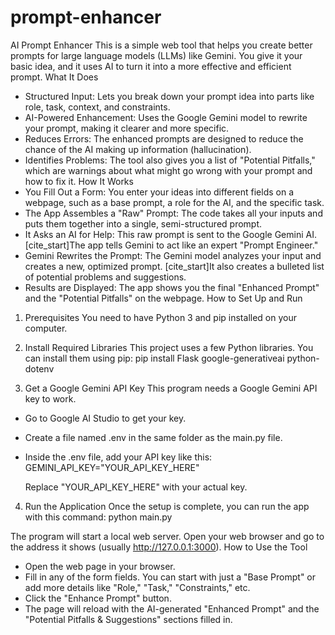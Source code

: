 # prompt-enhancer

AI Prompt Enhancer
This is a simple web tool that helps you create better prompts for large language models (LLMs) like Gemini. You give it your basic idea, and it uses AI to turn it into a more effective and efficient prompt.
What It Does
 * Structured Input: Lets you break down your prompt idea into parts like role, task, context, and constraints.
 * AI-Powered Enhancement: Uses the Google Gemini model to rewrite your prompt, making it clearer and more specific.
 * Reduces Errors: The enhanced prompts are designed to reduce the chance of the AI making up information (hallucination).
 * Identifies Problems: The tool also gives you a list of "Potential Pitfalls," which are warnings about what might go wrong with your prompt and how to fix it.
How It Works
 * You Fill Out a Form: You enter your ideas into different fields on a webpage, such as a base prompt, a role for the AI, and the specific task.
 * The App Assembles a "Raw" Prompt: The code takes all your inputs and puts them together into a single, semi-structured prompt.
 * It Asks an AI for Help: This raw prompt is sent to the Google Gemini AI. [cite_start]The app tells Gemini to act like an expert "Prompt Engineer."
 * Gemini Rewrites the Prompt: The Gemini model analyzes your input and creates a new, optimized prompt. [cite_start]It also creates a bulleted list of potential problems and suggestions.
 * Results are Displayed: The app shows you the final "Enhanced Prompt" and the "Potential Pitfalls" on the webpage.
How to Set Up and Run
1. Prerequisites
You need to have Python 3 and pip installed on your computer.
2. Install Required Libraries
This project uses a few Python libraries. You can install them using pip:
pip install Flask google-generativeai python-dotenv

3. Get a Google Gemini API Key
This program needs a Google Gemini API key to work.
 * Go to Google AI Studio to get your key.
 * Create a file named .env in the same folder as the main.py file.
 * Inside the .env file, add your API key like this:
   GEMINI_API_KEY="YOUR_API_KEY_HERE"

   Replace "YOUR_API_KEY_HERE" with your actual key.
4. Run the Application
Once the setup is complete, you can run the app with this command:
python main.py

The program will start a local web server. Open your web browser and go to the address it shows (usually http://127.0.0.1:3000).
How to Use the Tool
 * Open the web page in your browser.
 * Fill in any of the form fields. You can start with just a "Base Prompt" or add more details like "Role," "Task," "Constraints," etc.
 * Click the "Enhance Prompt" button.
 * The page will reload with the AI-generated "Enhanced Prompt" and the "Potential Pitfalls & Suggestions" sections filled in.